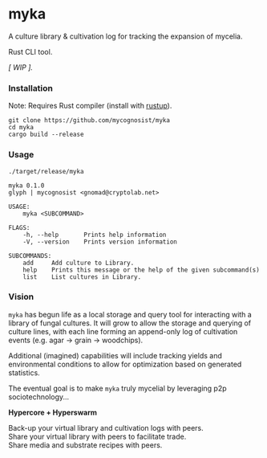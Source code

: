 # myka

A culture library & cultivation log for tracking the expansion of mycelia. 

Rust CLI tool.

_[ WIP ]._

### Installation

Note: Requires Rust compiler (install with [rustup](https://rustup.rs)).

`git clone https://github.com/mycognosist/myka`  
`cd myka`  
`cargo build --release`  

### Usage

`./target/release/myka`

```
myka 0.1.0
glyph | mycognosist <gnomad@cryptolab.net>

USAGE:
    myka <SUBCOMMAND>

FLAGS:
    -h, --help       Prints help information
    -V, --version    Prints version information

SUBCOMMANDS:
    add     Add culture to Library.
    help    Prints this message or the help of the given subcommand(s)
    list    List cultures in Library.
```

### Vision

`myka` has begun life as a local storage and query tool for interacting with a library of fungal cultures. It will grow to allow the storage and querying of culture lines, with each line forming an append-only log of cultivation events (e.g. agar -> grain -> woodchips).

Additional (imagined) capabilities will include tracking yields and environmental conditions to allow for optimization based on generated statistics.

The eventual goal is to make `myka` truly mycelial by leveraging p2p sociotechnology...

**Hypercore + Hyperswarm**

Back-up your virtual library and cultivation logs with peers.  
Share your virtual library with peers to facilitate trade.   
Share media and substrate recipes with peers.
